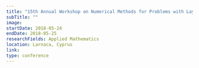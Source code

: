 ```yaml
---
title: "15th Annual Workshop on Numerical Methods for Problems with Layer Phenomena"
subTitle: ""
image:
startDate: 2018-05-24
endDate: 2018-05-25
researchFields: Applied Mathematics
location: Larnaca, Cyprus
link: 
type: conference
---
```

